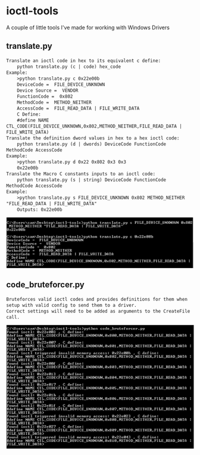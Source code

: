 # ioctl-tools
A couple of little tools I've made for working with Windows Drivers

## translate.py
	Translate an ioctl code in hex to its equivalent c define:
		python translate.py (c | code) hex_code
	Example:
		>python translate.py c 0x22e00b
		DeviceCode =  FILE_DEVICE_UNKNOWN
		Device Source =  VENDOR
		FunctionCode =  0x802
		MethodCode =  METHOD_NEITHER
		AccessCode =  FILE_READ_DATA | FILE_WRITE_DATA
		C Define:
		#define NAME CTL_CODE(FILE_DEVICE_UNKNOWN,0x802,METHOD_NEITHER,FILE_READ_DATA | FILE_WRITE_DATA)
	Translate the definition dword values in hex to a hex ioctl code:
		python translate.py (d | dwords) DeviceCode FunctionCode MethodCode AccessCode
	Example:
		>python translate.py d 0x22 0x802 0x3 0x3
		0x22e00b
	Translate the Macro C constants inputs to an ioctl code:
		python translate.py (s | string) DeviceCode FunctionCode MethodCode AccessCode
	Example:
		>python translate.py s FILE_DEVICE_UNKNOWN 0x802 METHOD_NEITHER "FILE_READ_DATA | FILE_WRITE_DATA"
		Outputs: 0x22e00b
![translate screenshot](screenshots/translate_example.PNG)
## code_bruteforcer.py
	Bruteforces valid ioctl codes and provides definitions for them when setup with valid config to send them to a driver.   
	Correct settings will need to be added as arguments to the CreateFile call.
![bruteforce screenshot](screenshots/bruteforce_example.PNG)